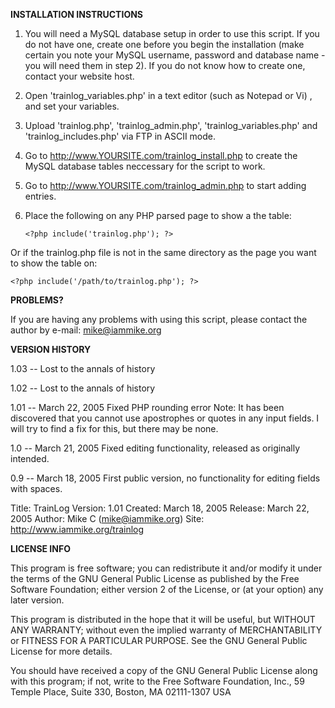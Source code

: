 **INSTALLATION INSTRUCTIONS**

1. You will need a MySQL database setup in order to use this script. If 
you do not have one, create one before you begin the installation (make 
certain you note  your MySQL username, password and database name - you 
will need them in step 2). If you do not know how to create one, 
contact your website host.

2. Open 'trainlog_variables.php' in a text editor (such as Notepad or Vi)
, and set your variables.

3. Upload 'trainlog.php', 'trainlog_admin.php', 'trainlog_variables.php' 
and 'trainlog_includes.php' via FTP in ASCII mode.

4. Go to http://www.YOURSITE.com/trainlog_install.php to create the MySQL 
database tables neccessary for the script to work.

5. Go to http://www.YOURSITE.com/trainlog_admin.php to start adding 
entries.

6. Place the following on any PHP parsed page to show a the table:

   `<?php include('trainlog.php'); ?>`

Or if the trainlog.php file is not in the same directory as the page you 
want to show the table on:

    <?php include('/path/to/trainlog.php'); ?>

**PROBLEMS?**

If you are having any problems with using this script, please contact the 
author by e-mail: mike@iammike.org

**VERSION HISTORY**

1.03 -- Lost to the annals of history

1.02 -- Lost to the annals of history

1.01 -- March 22, 2005
Fixed PHP rounding error
Note: It has been discovered that you cannot use apostrophes or quotes in any input fields. I will try to find a fix for this, but there may be none.

1.0 -- March 21, 2005
Fixed editing functionality, released as originally intended.

0.9 -- March 18, 2005
First public version, no functionality for editing fields with spaces.

Title: TrainLog
Version: 1.01
Created: March 18, 2005
Release: March 22, 2005
Author: Mike C (mike@iammike.org)
Site: http://www.iammike.org/trainlog

**LICENSE INFO**

This program is free software; you can redistribute it and/or modify it 
under the terms of the GNU General Public License as published by the 
Free Software Foundation; either version 2 of the License, or
(at your option) any later version.

This program is distributed in the hope that it will be useful, but 
WITHOUT ANY WARRANTY; without even the implied warranty of MERCHANTABILITY 
or FITNESS FOR A PARTICULAR PURPOSE. See the GNU General Public License 
for more details.

You should have received a copy of the GNU General Public License along 
with this program; if not, write to the Free Software Foundation, Inc., 59
Temple Place, Suite 330, Boston, MA 02111-1307 USA
